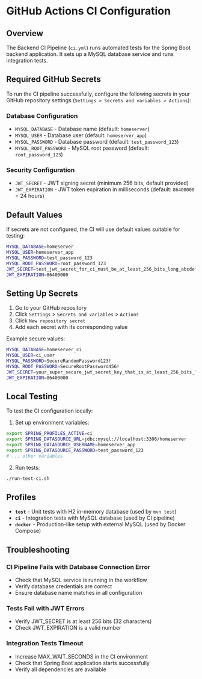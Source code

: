 # GitHub Actions CI Configuration

## Overview

The Backend CI Pipeline (`ci.yml`) runs automated tests for the Spring Boot backend application. It sets up a MySQL database service and runs integration tests.

## Required GitHub Secrets

To run the CI pipeline successfully, configure the following secrets in your GitHub repository settings (`Settings > Secrets and variables > Actions`):

### Database Configuration
- `MYSQL_DATABASE` - Database name (default: `homeserver`)
- `MYSQL_USER` - Database user (default: `homeserver_app`) 
- `MYSQL_PASSWORD` - Database password (default: `test_password_123`)
- `MYSQL_ROOT_PASSWORD` - MySQL root password (default: `root_password_123`)

### Security Configuration  
- `JWT_SECRET` - JWT signing secret (minimum 256 bits, default provided)
- `JWT_EXPIRATION` - JWT token expiration in milliseconds (default: `86400000` = 24 hours)

## Default Values

If secrets are not configured, the CI will use default values suitable for testing:

```bash
MYSQL_DATABASE=homeserver
MYSQL_USER=homeserver_app  
MYSQL_PASSWORD=test_password_123
MYSQL_ROOT_PASSWORD=root_password_123
JWT_SECRET=test_jwt_secret_for_ci_must_be_at_least_256_bits_long_abcdefghijklmnopqrstuvwxyz123456
JWT_EXPIRATION=86400000
```

## Setting Up Secrets

1. Go to your GitHub repository
2. Click `Settings` > `Secrets and variables` > `Actions`
3. Click `New repository secret`
4. Add each secret with its corresponding value

Example secure values:
```bash
MYSQL_DATABASE=homeserver_ci
MYSQL_USER=ci_user
MYSQL_PASSWORD=SecureRandomPassword123!
MYSQL_ROOT_PASSWORD=SecureRootPassword456!  
JWT_SECRET=your_super_secure_jwt_secret_key_that_is_at_least_256_bits_long_for_production_use
JWT_EXPIRATION=86400000
```

## Local Testing

To test the CI configuration locally:

1. Set up environment variables:
```bash
export SPRING_PROFILES_ACTIVE=ci
export SPRING_DATASOURCE_URL=jdbc:mysql://localhost:3306/homeserver
export SPRING_DATASOURCE_USERNAME=homeserver_app
export SPRING_DATASOURCE_PASSWORD=test_password_123
# ... other variables
```

2. Run tests:
```bash
./run-test-ci.sh
```

## Profiles

- **`test`** - Unit tests with H2 in-memory database (used by `mvn test`)
- **`ci`** - Integration tests with MySQL database (used by CI pipeline)
- **`docker`** - Production-like setup with external MySQL (used by Docker Compose)

## Troubleshooting

### CI Pipeline Fails with Database Connection Error
- Check that MySQL service is running in the workflow
- Verify database credentials are correct
- Ensure database name matches in all configuration

### Tests Fail with JWT Errors  
- Verify JWT_SECRET is at least 256 bits (32 characters)
- Check JWT_EXPIRATION is a valid number

### Integration Tests Timeout
- Increase MAX_WAIT_SECONDS in the CI environment
- Check that Spring Boot application starts successfully
- Verify all dependencies are available